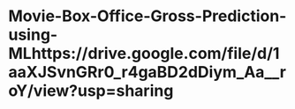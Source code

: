 # Movie-Box-Office-Gross-Prediction-using-MLhttps://drive.google.com/file/d/1aaXJSvnGRr0_r4gaBD2dDiym_Aa__roY/view?usp=sharing
